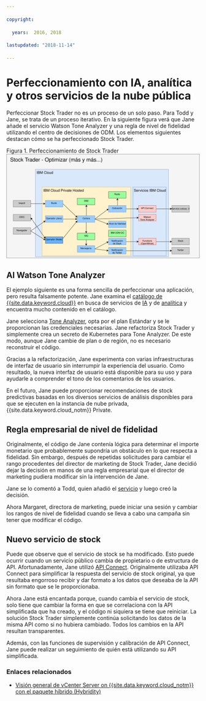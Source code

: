 ```yaml
---

copyright:

  years:  2016, 2018

lastupdated: "2018-11-14"

---
```


# Perfeccionamiento con IA, analítica y otros servicios de la nube pública

Perfeccionar Stock Trader no es un proceso de un solo paso. Para Todd y Jane, se trata de un proceso iterativo. En la siguiente figura verá que Jane añade el servicio Watson Tone Analyzer y una regla de nivel de fidelidad utilizando el centro de decisiones de ODM. Los elementos siguientes destacan cómo se ha perfeccionado Stock Trader.

Figura 1. Perfeccionamiento de Stock Trader
![Resultados de la iteración de perfeccionamiento de Stock Trader](vcscontent-enriched.svg)

## AI Watson Tone Analyzer

El ejemplo siguiente es una forma sencilla de perfeccionar una aplicación, pero resulta falsamente potente. Jane examina el [catálogo de {{site.data.keyword.cloud}}](https://console.cloud.ibm.com/catalog/) en busca de servicios de [IA](https://console.cloud.ibm.com/catalog/?category=ai) y de [analítica](https://console.cloud.ibm.com/catalog/?category=analytics) y encuentra mucho contenido en el catálogo.

Jane selecciona [Tone Analyzer](https://console.cloud.ibm.com/catalog/services/tone-analyzer), opta por el plan Estándar y se le proporcionan las credenciales necesarias.
Jane refactoriza Stock Trader y simplemente crea un secreto de Kubernetes para Tone Analyzer. De este modo, aunque Jane cambie de plan o de región, no es necesario reconstruir el código.

Gracias a la refactorización, Jane experimenta con varias infraestructuras de interfaz de usuario sin interrumpir la experiencia del usuario. Como resultado, la nueva interfaz de usuario está disponible para su uso y para ayudarle a comprender el tono de los comentarios de los usuarios.

En el futuro, Jane puede proporcionar recomendaciones de stock predictivas basadas en los diversos servicios de análisis disponibles para que se ejecuten en la instancia de nube privada, {{site.data.keyword.cloud_notm}} Private.

## Regla empresarial de nivel de fidelidad

Originalmente, el código de Jane contenía lógica para determinar el importe monetario que probablemente supondría un obstáculo en lo que respecta a fidelidad. Sin embargo, después de repetidas solicitudes para cambiar el rango procedentes del
director de marketing de Stock Trader, Jane decidió dejar la decisión en manos de una regla empresarial que el director
de marketing pudiera modificar sin la intervención de Jane.

Jane se lo comentó a Todd, quien añadió el [servicio](https://console.cloud.ibm.com/catalog/services/decision-optimization) y luego creó la decisión.

Ahora Margaret, directora de marketing, puede iniciar una sesión y cambiar los rangos de nivel de fidelidad cuando se lleva a cabo una campaña sin tener que modificar el código.

## Nuevo servicio de stock

Puede que observe que el servicio de stock se ha modificado.
Esto puede ocurrir cuando un servicio público cambia de propietario o de estructura de API. Afortunadamente, Jane utilizó [API
Connect](https://console.cloud.ibm.com/catalog/services/api-connect).
Originalmente utilizaba API Connect para simplificar la respuesta del servicio de stock original, ya que resultaba engorroso recibir y dar formato a los datos que deseaba de la API sin formato que se le proporcionaba.

Ahora Jane está encantada porque, cuando cambia el servicio de stock, solo tiene que cambiar la forma en que se correlaciona con la API simplificada que ha creado, y el código ni siquiera se tiene que reiniciar. La solución Stock Trader simplemente continúa solicitando los datos de la misma API como si no hubiera cambiado. Todos los cambios en la API resultan transparentes.

Además, con las funciones de supervisión y calibración de API Connect, Jane puede realizar un seguimiento de quién está utilizando su API simplificada.

### Enlaces relacionados

* [Visión general de vCenter Server on {{site.data.keyword.cloud_notm}} con el paquete híbrido (Hybridity)](../vcs/vcs-hybridity-intro.html)
